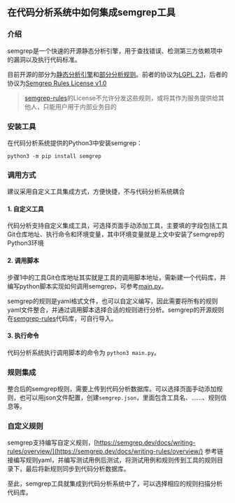 ## 在代码分析系统中如何集成semgrep工具

### 介绍
semgrep是一个快速的开源静态分析引擎，用于查找错误、检测第三方依赖项中的漏洞以及执行代码标准。

目前开源的部分为[静态分析引擎](https://github.com/returntocorp/semgrep)和[部分分析规则](https://github.com/returntocorp/semgrep-rules)。前者的协议为[LGPL 2.1](https://github.com/returntocorp/semgrep/blob/develop/LICENSE)，后者的协议为[Semgrep Rules License v1.0](https://github.com/returntocorp/semgrep-rules/blob/develop/LICENSE)

> [semgrep-rules](https://github.com/returntocorp/semgrep-rules)的License不允许分发这些规则，或将其作为服务提供给其他人，只能用户用于内部业务目的

### 安装工具
在代码分析系统提供的Python3中安装semgrep：
```
python3 -m pip install semgrep
```

### 调用方式
建议采用自定义工具集成方式，方便快捷，不与代码分析系统耦合

#### 1. 自定义工具
代码分析支持自定义集成工具，可选择页面手动添加工具，主要填的字段包括工具Git仓库地址、执行命令和环境变量，其中环境变量就是上文中安装了semgrep的Python3环境
#### 2. 调用脚本
步骤1中的工具Git仓库地址其实就是工具的调用脚本地址，需新建一个代码库，并编写python脚本实现如何调用semgrep，可参考[main.py](./main.py)。

semgrep的规则是yaml格式文件，也可以自定义编写，因此需要将所有的规则yaml文件整合，并通过调用脚本选择合适的规则进行分析。semgrep的开源规则在[semgrep-rules](https://github.com/returntocorp/semgrep-rules)代码库，可自行导入。
#### 3. 执行命令
代码分析系统执行调用脚本的命令为 `python3 main.py`。

### 规则集成
整合后的semgrep规则，需要上传到代码分析数据库。可以选择页面手动添加规则，也可以用json文件配置，创建`semgrep.json`，里面包含工具名、……、规则信息等。

### 自定义规则
semgrep支持编写自定义规则，[https://semgrep.dev/docs/writing-rules/overview/](https://semgrep.dev/docs/writing-rules/overview/)
参考链接编写规则yaml，并编写测试用例后测试，将测试用例和规则传到工具的规则目录下，最后将新规则同步到代码分析数据库。


至此，semgrep工具就集成到代码分析系统中了，可以选择相应的规则扫描分析代码库。
